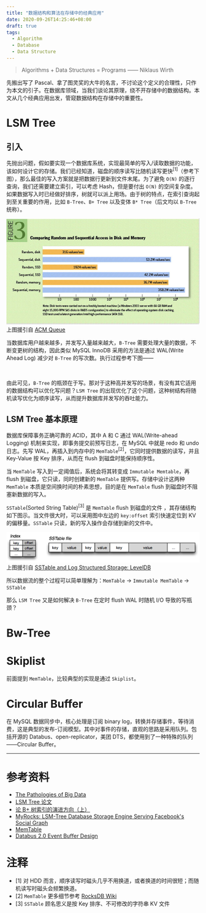```yaml
---
title: "数据结构和算法在存储中的经典应用"
date: 2020-09-26T14:25:46+08:00
draft: true
tags:
  - Algorithm
  - Database
  - Data Structure
---
```


> Algorithms + Data Structures = Programs —— Niklaus Wirth

先搬出写了 Pascal、拿了图灵奖的大牛的名言，不讨论这个定义的合理性，只作为本文的引子。在数据库领域，当我们谈论其原理，绕不开存储中的数据结构。本文从几个经典应用出发，管窥数据结构在存储中的重要性。

<!-- more -->

# LSM Tree

## 引入

先抛出问题，假如要实现一个数据库系统，实现最简单的写入/读取数据的功能，该如何设计它的存储。我们已经知道，磁盘的顺序读写比随机读写更快<sup>[1]</sup>（参考下图），那么最佳的写入方案就是把数据行更新到文件末尾。为了避免 `O(N)` 的逐行查询，我们还需要建立索引，可以考虑 Hash，但是要付出 `O(N)` 的空间复杂度。如果数据写入时已经做好排序，树就可以派上用场。由于树的特点，在索引查询起到至关重要的作用，比如 `B-Tree`、`B+ Tree` 以及变体 `B* Tree`（后文均以 `B-Tree` 统称）。

![Comparing Random and Sequential Access in Disk and Memory](/images/jacobs3.jpg)
上图援引自 [ACM Queue](https://queue.acm.org/detail.cfm?id=1563874)

当数据库用户越来越多，并发写入量越来越大，`B-Tree` 需要处理大量的数据，不断变更树的结构，因此类似 MySQL InnoDB 采用的方法是通过 WAL(Write Ahead Log) 减少对 `B-Tree` 的写次数。执行过程参考下图——

![]()

由此可见，`B-Tree` 的瓶颈在于写。那对于这种高并发写的场景，有没有其它适用的数据结构可以优化写问题？`LSM Tree` 的出现优化了这个问题，这种树结构将随机读写优化为顺序读写，从而提升数据库并发写的吞吐能力。

## LSM Tree 基本原理

数据库保障事务正确可靠的 ACID，其中 A 和 C 通过 WAL(Write-ahead Logging) 机制来实现，即事务提交前预写日志，在 MySQL 中就是 redo 和 undo 日志。先写 WAL，再插入到内存中的 `MemTable`<sup>[2]</sup>，它同时提供数据的读写，并且 Key-Value 按 Key 排序，从而在 flush 到磁盘时能保持顺序性。

当 `MemTable` 写入到一定阈值后，系统会将其转变成 `Immutable Memtable`，再 flush 到磁盘，它只读，同时创建新的 `MemTable` 提供写。存储中设计这两种 `MemTable` 本质是空间换时间的朴素思想，目的是在 `MemTable` flush 到磁盘时不阻塞新数据的写入。

`SSTable`(Sorted String Table)<sup>[3]</sup> 是 `MemTable` flush 到磁盘的文件 ，其存储结构如下图示。当文件很大时，可以采用图中左边的 `key:offset` 索引快速定位到 KV 的偏移量。`SSTable` 只读，新的写入操作会存储到新的文件中。

![SSTable Storage](/images/sstable.png)
上图援引自 [SSTable and Log Structured Storage: LevelDB](https://www.igvita.com/2012/02/06/sstable-and-log-structured-storage-leveldb/)

所以数据流的整个过程可以简单理解为：`MemTable` -> `Immutable MemTable` -> `SSTable`

那么 `LSM Tree` 又是如何解决 `B-Tree` 在定时 flush WAL 时随机 I/O 导致的写瓶颈？

# Bw-Tree

# Skiplist

前面提到 `MemTable`，比较典型的实现是通过 `Skiplist`。

# Circular Buffer

在 MySQL 数据同步中，核心处理是订阅 binary log，转换并存储事件，等待消费，这是典型的发布-订阅模型。其中对事件的存储，直观的思路是采用队列。包括开源的 Databus、open-replicator，美团 DTS，都使用到了一种特殊的队列——Circular Buffer。

----

# 参考资料

- [The Pathologies of Big Data](https://queue.acm.org/detail.cfm?id=1563874)
- [LSM Tree 论文](https://www.cs.umb.edu/~poneil/lsmtree.pdf)
- [论 B+ 树索引的演进方向（上）](http://mysql.taobao.org/monthly/2018/11/01/)
- [MyRocks: LSM-Tree Database Storage Engine Serving Facebook's Social Graph](http://www.vldb.org/pvldb/vol13/p3217-matsunobu.pdf)
- [MemTable](https://github.com/facebook/rocksdb/wiki/MemTable)
- [Databus 2.0 Event Buffer Design](https://github.com/linkedin/databus/wiki/Databus-2.0-event-buffer-design)

# 注释

- [1] 对 HDD 而言，顺序读写时磁头几乎不用换道，或者换道的时间很短；而随机读写时磁头会频繁换道。
- [2] `MemTable` 更多细节参考 [RocksDB Wiki](https://github.com/facebook/rocksdb/wiki/MemTable)
- [3] `SSTable` 顾名思义是按 Key 排序、不可修改的字符串 KV 文件